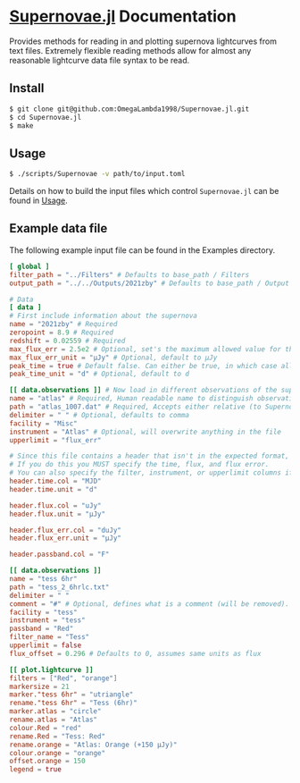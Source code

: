 # [Supernovae.jl](https://github.com/OmegaLambda1998/Supernovae.jl) Documentation

Provides methods for reading in and plotting supernova lightcurves from text files. Extremely flexible reading methods allow for almost any reasonable lightcurve data file syntax to be read.

## Install
```bash
$ git clone git@github.com:OmegaLambda1998/Supernovae.jl.git 
$ cd Supernovae.jl
$ make
```

## Usage
```bash
$ ./scripts/Supernovae -v path/to/input.toml
```

Details on how to build the input files which control `Supernovae.jl` can be found in [Usage](./usage.md).

## Example data file
The following example input file can be found in the Examples directory.

```toml
[ global ]
filter_path = "../Filters" # Defaults to base_path / Filters
output_path = "../../Outputs/2021zby" # Defaults to base_path / Output

# Data
[ data ]
# First include information about the supernova
name = "2021zby" # Required
zeropoint = 8.9 # Required
redshift = 0.02559 # Required
max_flux_err = 2.5e2 # Optional, set's the maximum allowed value for the uncertainty in the flux
max_flux_err_unit = "µJy" # Optional, default to µJy
peak_time = true # Default false. Can either be true, in which case all times will become relative to the peak data point. Alternatively, give a value, and all times will be relative to that value
peak_time_unit = "d" # Optional, default to d

[[ data.observations ]] # Now load in different observations of the supernova. This can either be one file with all observations, or you can load in multiple files
name = "atlas" # Required, Human readable name to distinguish observations
path = "atlas_1007.dat" # Required, Accepts either relative (to Supernova) or absolute path
delimiter = " " # Optional, defaults to comma
facility = "Misc"
instrument = "Atlas" # Optional, will overwrite anything in the file 
upperlimit = "flux_err"

# Since this file contains a header that isn't in the expected format, you can optionally specify what each header corresponds to.
# If you do this you MUST specify the time, flux, and flux error.
# You can also specify the filter, instrument, or upperlimit columns if they're in the file. If not, specify them above
header.time.col = "MJD"
header.time.unit = "d"

header.flux.col = "uJy"
header.flux.unit = "µJy"

header.flux_err.col = "duJy"
header.flux_err.unit = "µJy"

header.passband.col = "F"

[[ data.observations ]]
name = "tess 6hr"
path = "tess_2_6hrlc.txt"
delimiter = " "
comment = "#" # Optional, defines what is a comment (will be removed). Defaults to #
facility = "tess"
instrument = "tess"
passband = "Red"
filter_name = "Tess"
upperlimit = false
flux_offset = 0.296 # Defaults to 0, assumes same units as flux

[[ plot.lightcurve ]]
filters = ["Red", "orange"]
markersize = 21
marker."tess 6hr" = "utriangle"
rename."tess 6hr" = "Tess (6hr)"
marker.atlas = "circle"
rename.atlas = "Atlas"
colour.Red = "red"
rename.Red = "Tess: Red"
rename.orange = "Atlas: Orange (+150 μJy)"
colour.orange = "orange"
offset.orange = 150
legend = true
```
